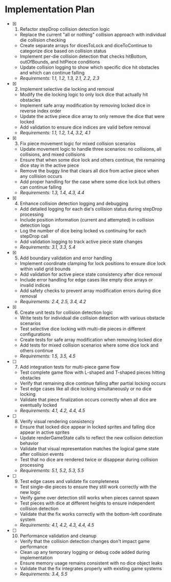 # Implementation Plan

- [x] 1. Refactor stepDrop collision detection logic

  - Replace the current "all or nothing" collision approach with individual die collision checking
  - Create separate arrays for dicesToLock and diceToContinue to categorize dice based on collision status
  - Implement per-die collision detection that checks hitBottom, outOfBounds, and hitPiece conditions
  - Update collision logging to show which specific dice hit obstacles and which can continue falling
  - _Requirements: 1.1, 1.2, 1.3, 2.1, 2.2, 2.3_

- [x] 2. Implement selective die locking and removal

  - Modify the die locking logic to only lock dice that actually hit obstacles
  - Implement safe array modification by removing locked dice in reverse index order
  - Update the active piece dice array to only remove the dice that were locked
  - Add validation to ensure dice indices are valid before removal
  - _Requirements: 1.1, 1.2, 1.4, 3.2, 4.1_

- [x] 3. Fix piece movement logic for mixed collision scenarios

  - Update movement logic to handle three scenarios: no collisions, all collisions, and mixed collisions
  - Ensure that when some dice lock and others continue, the remaining dice stay in the active piece
  - Remove the buggy line that clears all dice from active piece when any collision occurs
  - Add proper handling for the case where some dice lock but others can continue falling
  - _Requirements: 1.3, 1.4, 4.3, 4.4_

- [x] 4. Enhance collision detection logging and debugging

  - Add detailed logging for each die's collision status during stepDrop processing
  - Include position information (current and attempted) in collision detection logs
  - Log the number of dice being locked vs continuing for each stepDrop call
  - Add validation logging to track active piece state changes
  - _Requirements: 3.1, 3.3, 5.4_

- [x] 5. Add boundary validation and error handling

  - Implement coordinate clamping for lock positions to ensure dice lock within valid grid bounds
  - Add validation for active piece state consistency after dice removal
  - Include error handling for edge cases like empty dice arrays or invalid indices
  - Add safety checks to prevent array modification errors during dice removal
  - _Requirements: 2.4, 2.5, 3.4, 4.2_

- [x] 6. Create unit tests for collision detection logic


  - Write tests for individual die collision detection with various obstacle scenarios
  - Test selective dice locking with multi-die pieces in different configurations
  - Create tests for safe array modification when removing locked dice
  - Add tests for mixed collision scenarios where some dice lock and others continue
  - _Requirements: 1.5, 3.5, 4.5_

- [ ] 7. Add integration tests for multi-piece game flow

  - Test complete game flow with L-shaped and T-shaped pieces hitting obstacles
  - Verify that remaining dice continue falling after partial locking occurs
  - Test edge cases like all dice locking simultaneously or no dice locking
  - Validate that piece finalization occurs correctly when all dice are eventually locked
  - _Requirements: 4.1, 4.2, 4.4, 4.5_

- [ ] 8. Verify visual rendering consistency

  - Ensure that locked dice appear in locked sprites and falling dice appear in active sprites
  - Update renderGameState calls to reflect the new collision detection behavior
  - Validate that visual representation matches the logical game state after collision events
  - Test that no dice are rendered twice or disappear during collision processing
  - _Requirements: 5.1, 5.2, 5.3, 5.5_

- [ ] 9. Test edge cases and validate fix completeness

  - Test single-die pieces to ensure they still work correctly with the new logic
  - Verify game over detection still works when pieces cannot spawn
  - Test pieces with dice at different heights to ensure independent collision detection
  - Validate that the fix works correctly with the bottom-left coordinate system
  - _Requirements: 4.1, 4.2, 4.3, 4.4, 4.5_

- [ ] 10. Performance validation and cleanup

  - Verify that the collision detection changes don't impact game performance
  - Clean up any temporary logging or debug code added during implementation
  - Ensure memory usage remains consistent with no dice object leaks
  - Validate that the fix integrates properly with existing game systems
  - _Requirements: 3.4, 5.5_
